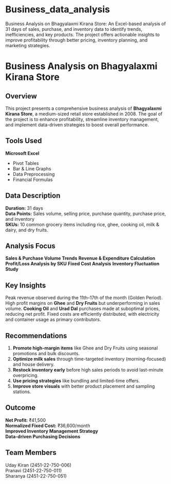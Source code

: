 # Business_data_analysis
Business Analysis on Bhagyalaxmi Kirana Store: An Excel-based analysis of 31 days of sales, purchase, and inventory data to identify trends, inefficiencies, and key products. The project offers actionable insights to improve profitability through better pricing, inventory planning, and marketing strategies.
#  Business Analysis on Bhagyalaxmi Kirana Store

##  Overview
This project presents a comprehensive business analysis of **Bhagyalaxmi Kirana Store**, a medium-sized retail store established in 2008. The goal of the project is to enhance profitability, streamline inventory management, and implement data-driven strategies to boost overall performance.

##  Tools Used
**Microsoft Excel**  
  - Pivot Tables  
  - Bar & Line Graphs  
  - Data Preprocessing  
  - Financial Formulas  

##  Data Description
**Duration:** 31 days  
**Data Points:** Sales volume, selling price, purchase quantity, purchase price, and inventory  
**SKUs:** 10 common grocery items including rice, ghee, cooking oil, milk & dairy, and dry fruits.

##  Analysis Focus
**Sales & Purchase Volume Trends**
**Revenue & Expenditure Calculation**
**Profit/Loss Analysis by SKU**
**Fixed Cost Analysis**
**Inventory Fluctuation Study**

##  Key Insights
Peak revenue observed during the 11th–17th of the month (Golden Period).
High profit margins on **Ghee** and **Dry Fruits** but underperforming in sales volume.
**Cooking Oil** and **Urad Dal** purchases made at suboptimal prices, reducing net profit.
Fixed costs are efficiently distributed, with electricity and container usage as primary contributors.

##  Recommendations
1. **Promote high-margin items** like Ghee and Dry Fruits using seasonal promotions and bulk discounts.
2. **Optimize milk sales** through time-targeted inventory (morning-focused) and house delivery.
3. **Restock inventory early** before high sales periods to avoid last-minute overpricing.
4. **Use pricing strategies** like bundling and limited-time offers.
5. **Improve store visuals** with better product placement and sampling stations.

##  Outcome
**Net Profit:** ₹41,500  
**Normalized Fixed Cost:** ₹36,600/month  
**Improved Inventory Management Strategy**  
**Data-driven Purchasing Decisions**

##  Team Members
Uday Kiran (2451-22-750-006)  
Pranavi (2451-22-750-011)  
Sharanya (2451-22-750-051)
